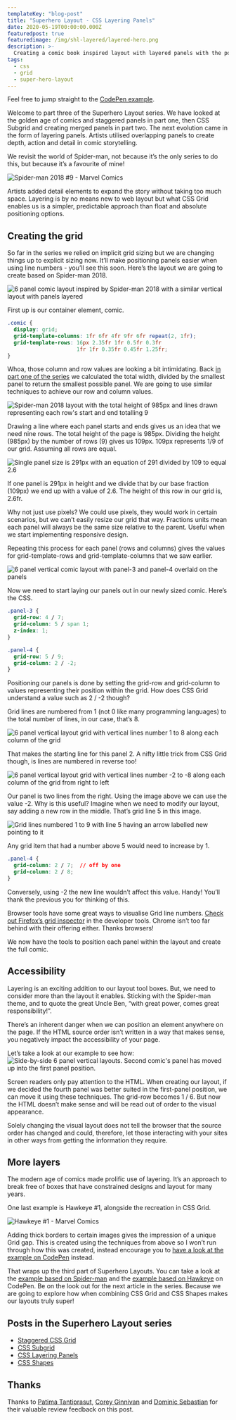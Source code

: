 ```yaml
---
templateKey: "blog-post"
title: "Superhero Layout - CSS Layering Panels"
date: 2020-05-19T00:00:00.000Z
featuredpost: true
featuredimage: /img/shl-layered/layered-hero.png
description: >-
  Creating a comic book inspired layout with layered panels with the power of CSS Grid.
tags:
  - css
  - grid
  - super-hero-layout
---
```


Feel free to jump straight to the [CodePen example](https://codepen.io/antonjb/pen/yrmQez).

Welcome to part three of the Superhero Layout series. We have looked at the golden age of comics and staggered panels in part one, then CSS Subgrid and creating merged panels in part two. The next evolution came in the form of layering panels. Artists utilised overlapping panels to create depth, action and detail in comic storytelling.

We revisit the world of Spider-man, not because it’s the only series to do this, but because it’s a favourite of mine!

![Spider-man 2018 #9 - Marvel Comics](/img/shl-layered/spider-man-2018-9-5.jpg)

Artists added detail elements to expand the story without taking too much space. Layering is by no means new to web layout but what CSS Grid enables us is a simpler, predictable approach than float and absolute positioning options.

## Creating the grid
So far in the series we relied on implicit grid sizing but we are changing things up to explicit sizing now. It’ll make positioning panels easier when using line numbers - you’ll see this soon. Here’s the layout we are going to create based on Spider-man 2018.

![6 panel comic layout inspired by Spider-man 2018 with a similar vertical layout with panels layered](/img/shl-layered/layered-panels-001.png)

First up is our container element, comic.

```css
.comic {
  display: grid;
  grid-template-columns: 1fr 6fr 4fr 9fr 6fr repeat(2, 1fr);
  grid-template-rows: 16px 2.35fr 1fr 0.5fr 0.3fr
                      1fr 1fr 0.35fr 0.45fr 1.25fr;
}
```

Whoa, those column and row values are looking a bit intimidating. Back [in part one of the series](/blog/2020-02-20-super-hero-layout-staggered-grid/) we calculated the total width, divided by the smallest panel to return the smallest possible panel. We are going to use similar techniques to achieve our row and column values.

![Spider-man 2018 layout with the total height of 985px and lines drawn representing each row's start and end totalling 9](/img/shl-layered/layered-panels-002.png)


Drawing a line where each panel starts and ends gives us an idea that we need nine rows. The total height of the page is 985px. Dividing the height (985px) by the number of rows (9) gives us 109px. 109px represents 1/9 of our grid. Assuming all rows are equal.

![Single panel size is 291px with an equation of 291 divided by 109 to equal 2.6](/img/shl-layered/layered-panels-003.png)

If one panel is 291px in height and we divide that by our base fraction (109px) we end up with a value of 2.6. The height of this row in our grid is, 2.6fr.

Why not just use pixels? We could use pixels, they would work in certain scenarios, but we can’t easily resize our grid that way. Fractions units mean each panel will always be the same size relative to the parent. Useful when we start implementing responsive design.

Repeating this process for each panel (rows and columns) gives the values for grid-template-rows and grid-template-columns that we saw earlier.

![6 panel vertical comic layout with panel-3 and panel-4 overlaid on the panels](/img/shl-layered/layered-panels-004.png)

Now we need to start laying our panels out in our newly sized comic. Here’s the CSS.

```css
.panel-3 {
  grid-row: 4 / 7;
  grid-column: 5 / span 1;
  z-index: 1;
}

.panel-4 {
  grid-row: 5 / 9;
  grid-column: 2 / -2;
}
```

Positioning our panels is done by setting the grid-row and grid-column to values representing their position within the grid. How does CSS Grid understand a value such as 2 / -2 though?

Grid lines are numbered from 1 (not 0 like many programming languages) to the total number of lines, in our case, that’s 8.

![6 panel vertical layout grid with vertical lines number 1 to 8 along each column of the grid](/img/shl-layered/layered-panels-005.png)

That makes the starting line for this panel 2. A nifty little trick from CSS Grid though, is lines are numbered in reverse too!

![6 panel vertical layout grid with vertical lines number -2 to -8 along each column of the grid from right to left](/img/shl-layered/layered-panels-006.png)

Our panel is two lines from the right. Using the image above we can use the value -2. Why is this useful? Imagine when we need to modify our layout, say adding a new row in the middle. That’s grid line 5 in this image.

![Grid lines numbered 1 to 9 with line 5 having an arrow labelled new pointing to it](/img/shl-layered/layered-panels-009.png)

Any grid item that had a number above 5 would need to increase by 1.

```css
.panel-4 {
  grid-column: 2 / 7;  // off by one
  grid-column: 2 / 8;
}
```

Conversely, using -2 the new line wouldn’t affect this value. Handy! You’ll thank the previous you for thinking of this.

Browser tools have some great ways to visualise Grid line numbers. [Check out Firefox’s grid inspector](https://developer.mozilla.org/en-US/docs/Tools/Page_Inspector/How_to/Examine_grid_layouts) in the developer tools. Chrome isn’t too far behind with their offering either. Thanks browsers!

We now have the tools to position each panel within the layout and create the full comic.

## Accessibility
Layering is an exciting addition to our layout tool boxes. But, we need to consider more than the layout it enables. Sticking with the Spider-man theme, and to quote the great Uncle Ben, “with great power, comes great responsibility!”.

There’s an inherent danger when we can position an element anywhere on the page. If the HTML source order isn’t written in a way that makes sense, you negatively impact the accessibility of your page.

Let’s take a look at our example to see how:
![Side-by-side 6 panel vertical layouts. Second comic's panel has moved up into the first panel position.](/img/shl-layered/layered-panels-007.png)


Screen readers only pay attention to the HTML. When creating our layout, if we decided the fourth panel was better suited in the first-panel position, we can move it using these techniques. The grid-row becomes 1 / 6. But now the HTML doesn’t make sense and will be read out of order to the visual appearance.

Solely changing the visual layout does not tell the browser that the source order has changed and could, therefore, let those interacting with your sites in other ways from getting the information they require.

## More layers
The modern age of comics made prolific use of layering. It’s an approach to break free of boxes that have constrained designs and layout for many years.

One last example is Hawkeye #1, alongside the recreation in CSS Grid.

![Hawkeye #1 - Marvel Comics](/img/shl-layered/layered-panels-008.png)

Adding thick borders to certain images gives the impression of a unique Grid gap. This is created using the techniques from above so I won’t run through how this was created, instead encourage you to [have a look at the example on CodePen](https://codepen.io/antonjb/pen/zQOvqa) instead.

That wraps up the third part of Superhero Layouts. You can take a look at the [example based on Spider-man](https://codepen.io/antonjb/pen/yrmQez) and the [example based on Hawkeye](https://codepen.io/antonjb/pen/zQOvqa) on CodePen. Be on the look out for the next article in the series. Because we are going to explore how when combining CSS Grid and CSS Shapes makes our layouts truly super!

## Posts in the Superhero Layout series
* [Staggered CSS Grid](/blog/2020-02-20-super-hero-layout-staggered-grid/)
* [CSS Subgrid](/blog/2020-03-10-super-hero-layout-css-subgrid/)
* [CSS Layering Panels](/blog/2020-05-19-super-hero-layout-layered-panels/)
* [CSS Shapes](/blog/2020-08-05-super-hero-layout-css-shapes/)

## Thanks
Thanks to [Patima Tantiprasut](https://twitter.com/the_patima), [Corey Ginnivan](https://twitter.com/CoreyGinnivan) and [Dominic Sebastian](https://twitter.com/dominosebastian) for their valuable review feedback on this post.
